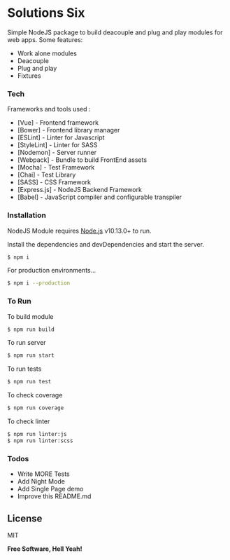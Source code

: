 # Solutions Six

Simple NodeJS package to build deacouple and plug and play modules for web apps. Some features:

  - Work alone modules
  - Deacouple
  - Plug and play
  - Fixtures

### Tech

Frameworks and tools used :

* [Vue] - Frontend framework
* [Bower] - Frontend library manager
* [ESLint] - Linter for Javascript
* [StyleLint] - Linter for SASS
* [Nodemon] - Server runner
* [Webpack] - Bundle to build FrontEnd assets
* [Mocha] - Test Framework
* [Chai] - Test Library
* [SASS] - CSS Framework
* [Express.js] - NodeJS Backend Framework
* [Babel] - JavaScript compiler and configurable transpiler

### Installation

NodeJS Module requires [Node.js](https://nodejs.org/) v10.13.0+ to run.

Install the dependencies and devDependencies and start the server.

```sh
$ npm i
```

For production environments...

```sh
$ npm i --production
```

### To Run

To build module

```sh
$ npm run build
```

To run server

```sh
$ npm run start
```

To run tests

```sh
$ npm run test
```

To check coverage

```sh
$ npm run coverage
```

To check linter

```sh
$ npm run linter:js
$ npm run linter:scss
```

### Todos

 - Write MORE Tests
 - Add Night Mode
 - Add Single Page demo
 - Improve this README.md

License
----

MIT

**Free Software, Hell Yeah!**

[//]: # (These are reference links used in the body of this note and get stripped out when the markdown processor does its job. There is no need to format nicely because it shouldn't be seen. Thanks SO - http://stackoverflow.com/questions/4823468/store-comments-in-markdown-syntax)

[//]: # (Marckdown guide -> https://dillinger.io/)

[//]: # (ES6 Node -> https://dev.to/bnorbertjs/my-nodejs-setup-mocha--chai-babel7-es6-43ei)

  [link]: <https://my-link.com>